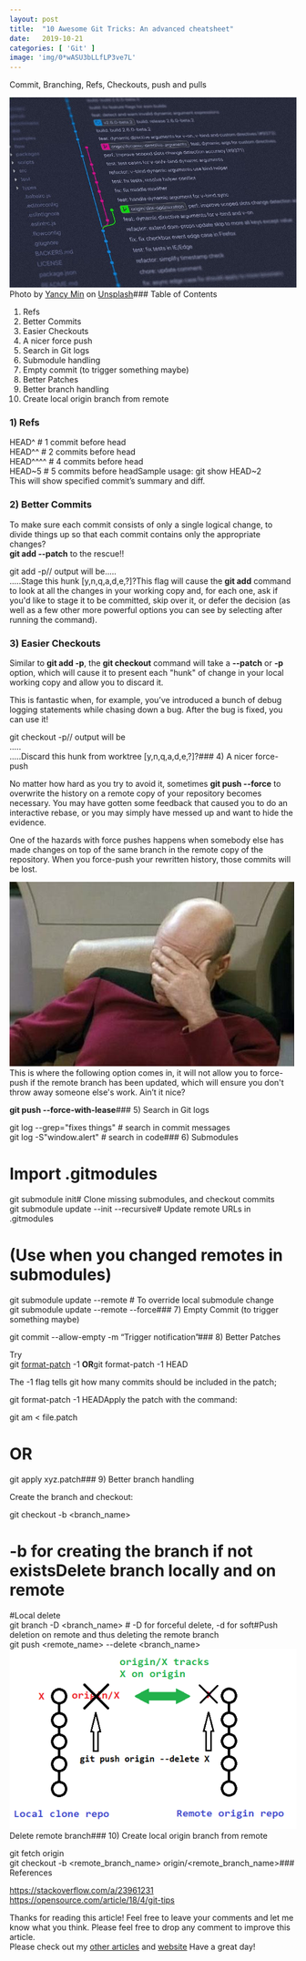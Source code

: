 ```yaml
---
layout:	post
title:	"10 Awesome Git Tricks: An advanced cheatsheet"
date:	2019-10-21
categories: [ 'Git' ]
image: 'img/0*wASU3bLLfLP3ve7L'
---
```


  Commit, Branching, Refs, Checkouts, push and pulls

![](/img/0*wASU3bLLfLP3ve7L)Photo by [Yancy Min](https://unsplash.com/@yancymin?utm_source=medium&utm_medium=referral) on [Unsplash](https://unsplash.com?utm_source=medium&utm_medium=referral)### Table of Contents

1) Refs  
2) Better Commits  
3) Easier Checkouts  
4) A nicer force push  
5) Search in Git logs  
6) Submodule handling  
7) Empty commit (to trigger something maybe)  
8) Better Patches  
9) Better branch handling  
10) Create local origin branch from remote

### 1) Refs

HEAD^ # 1 commit before head  
HEAD^^ # 2 commits before head  
HEAD^^^^ # 4 commits before head  
HEAD~5 # 5 commits before headSample usage: git show HEAD~2   
This will show specified commit’s summary and diff.

### 2) Better Commits

To make sure each commit consists of only a single logical change, to divide things up so that each commit contains only the appropriate changes?   
**git add --patch** to the rescue!!

git add -p// output will be.....  
.....<file diff>Stage this hunk [y,n,q,a,d,e,?]?This flag will cause the **git add** command to look at all the changes in your working copy and, for each one, ask if you'd like to stage it to be committed, skip over it, or defer the decision (as well as a few other more powerful options you can see by selecting after running the command).

### 3) Easier Checkouts

Similar to **git add -p**, the **git checkout** command will take a **--patch** or **-p** option, which will cause it to present each "hunk" of change in your local working copy and allow you to discard it.

This is fantastic when, for example, you’ve introduced a bunch of debug logging statements while chasing down a bug. After the bug is fixed, you can use it!

git checkout -p// output will be  
.....  
.....<file diff>Discard this hunk from worktree [y,n,q,a,d,e,?]?### 4) A nicer force-push

No matter how hard as you try to avoid it, sometimes **git push --force** to overwrite the history on a remote copy of your repository becomes necessary. You may have gotten some feedback that caused you to do an interactive rebase, or you may simply have messed up and want to hide the evidence.

One of the hazards with force pushes happens when somebody else has made changes on top of the same branch in the remote copy of the repository. When you force-push your rewritten history, those commits will be lost.

![](/img/0*Lqu7mVfSeMU_GGFx.jpg)This is where the following option comes in, it will not allow you to force-push if the remote branch has been updated, which will ensure you don't throw away someone else's work. Ain’t it nice?

**git push --force-with-lease**### 5) Search in Git logs

git log --grep="fixes things" # search in commit messages  
git log -S"window.alert" # search in code### 6) Submodules

# Import .gitmodules  
 git submodule init# Clone missing submodules, and checkout commits  
 git submodule update --init --recursive# Update remote URLs in .gitmodules  
# (Use when you changed remotes in submodules)  
 git submodule update --remote # To override local submodule change  
 git submodule update --remote --force### 7) Empty Commit (to trigger something maybe)

git commit --allow-empty -m “Trigger notification”### 8) Better Patches

Try  
git [format-patch](https://www.kernel.org/pub/software/scm/git/docs/git-format-patch.html) -1 <sha> **OR**git format-patch -1 HEAD

The -1 flag tells git how many commits should be included in the patch;

git format-patch -1 HEADApply the patch with the command:

git am < file.patch  
# OR  
git apply xyz.patch### 9) Better branch handling

Create the branch and checkout:

git checkout -b <branch\_name>   
# -b for creating the branch if not existsDelete branch locally and on remote

#Local delete  
git branch -D <branch\_name> # -D for forceful delete, -d for soft#Push deletion on remote and thus deleting the remote branch  
git push <remote\_name> --delete <branch\_name>![](/img/0*jEADYPXfqHA2p14B.png)Delete remote branch### 10) Create local origin branch from remote

git fetch origin  
git checkout -b <remote\_branch\_name> origin/<remote\_branch\_name>### References

<https://stackoverflow.com/a/23961231>  
<https://opensource.com/article/18/4/git-tips>

Thanks for reading this article! Feel free to leave your comments and let me know what you think. Please feel free to drop any comment to improve this article.  
Please check out my [other articles](https://medium.com/pranayaggarwal25) and [website](http://pranayaggarwal.github.io/) Have a great day!

  